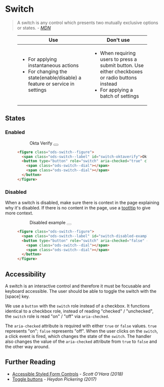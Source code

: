 # Switch
> A switch is any control which presents two mutually exclusive options or states. - <cite><a href='https://developer.mozilla.org/en-US/docs/Archive/B2G_OS/Firefox_OS_apps/Building_blocks/1.x/Switch'>MDN</a></cite>

<figure class="ods-table--figure">
  <table class="ods-table">
    <thead>
      <tr>
        <th scope="column">Use</th>
        <th scope="column">Don't use</th>
      </tr>
    </thead>
    <tbody>
      <tr>
        <td>
          <ul>
            <li>For applying instantaneous actions</li>
            <li>For changing the state(enable/disable) a feature or service in settings</li>
          </ul>
        </td>
        <td>
          <ul>
            <li>When requiring users to press a submit button. Use either checkboxes or radio buttons instead</li>
            <li>For applying a batch of settings</li>
          </ul>
        </td>
      </tr>
    </tbody>
  </table>
</figure>

## States

### Enabled
<figure class="nimatron--example">
  <div class="nimatron--rendered">
    <figure class="ods-switch--figure">
      <span class="ods-switch--label" id="switch-oktaverify">Okta Verify</span>
      <button type="button" role="switch" aria-checked="true" class="ods-switch" aria-labelledby="switch-oktaverify">
        <span class="ods-switch--dial"></span>
        <span class="ods-switch--dial"></span>
      </button>
    </figure>
  </div>

  ```html
  <figure class="ods-switch--figure">
    <span class="ods-switch--label" id="switch-oktaverify">Okta Verify</span>
    <button type="button" role="switch" aria-checked="true" class="ods-switch" aria-labelledby="switch-oktaverify">
      <span class="ods-switch--dial"></span>
      <span class="ods-switch--dial"></span>
    </button>
  </figure>
  ```
</figure>

### Disabled
When a switch is disabled, make sure there is context in the page explaining why it's disabled. If there is no content in the page, use a <a href="../components/tooltip.html">tootltip</a> to give more context.
<figure class="nimatron--example">
  <div class="nimatron--rendered">
  <figure class="ods-switch--figure">
    <span class="ods-switch--label" id="switch-disabled-example">Disabled example</span>
    <button type="button" role="switch" aria-checked="false" class="ods-switch" aria-labelledby="switch-disabled-example" disabled>
      <span class="ods-switch--dial"></span>
      <span class="ods-switch--dial"></span>
    </button>
  </figure>
  </div>

  ```html
  <figure class="ods-switch--figure">
    <span class="ods-switch--label" id="switch-disabled-example">Disabled example</span>
    <button type="button" role="switch" aria-checked="false" class="ods-switch" aria-labelledby="switch-disabled-example" disabled>
      <span class="ods-switch--dial"></span>
      <span class="ods-switch--dial"></span>
    </button>
  </figure>
  ```
</figure>

## Accessibility

A switch is an interactive control and therefore it must be focusable and keyboard accessible. The user should be able to toggle the switch with the [space] key.

We use a `button` with the `switch` role instead of a checkbox. It functions identical to a checkbox role, instead of reading "checked" / "unchecked", the `switch` role is read "on" / "off" via `aria-checked`.

The `aria-checked` attribute is required with either `true` or `false` values. `true` represents "on"; `false` represents "off". When the user clicks on the `switch`, a click event is fired, which changes the state of the `switch`. The handler also changes the value of the `aria-checked` attribute from `true` to `false` and the other way around.

## Further Reading

<ul>
    <li>
        <a href="https://scottaohara.github.io/aria-switch-button/">Accessible Styled Form Controls</a> - <cite>Scott O'Hara (2018)</cite>
    </li>
    <li>
        <a href="https://inclusive-components.design/toggle-button/">Toggle buttons</a> - <cite>Heydon Pickering (2017)</cite>
  </li>
</ul>

<script>
document.querySelectorAll(".switch").forEach(function(theSwitch) {
  theSwitch.addEventListener("click", handleClickEvent, false);
});

function handleClickEvent(evt) {
  let el = evt.target;
  if (el.classList.contains('switch--dial')) {
    el = el.parentNode;
  }
 
  if (el.getAttribute("aria-checked") == "true") {
      el.setAttribute("aria-checked", "false");
  } else {
      el.setAttribute("aria-checked", "true");
  }
}
</script>